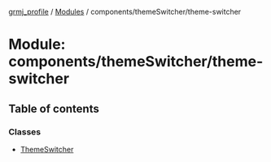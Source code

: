 [grmj_profile](../README.md) / [Modules](../modules.md) / components/themeSwitcher/theme-switcher

# Module: components/themeSwitcher/theme-switcher

## Table of contents

### Classes

- [ThemeSwitcher](../classes/components_themeSwitcher_theme_switcher.ThemeSwitcher.md)
